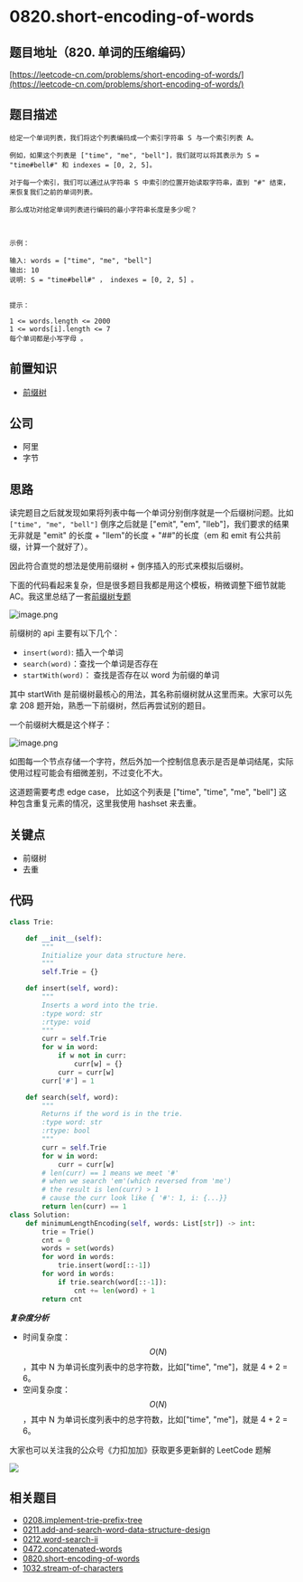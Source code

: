 # 0820.short-encoding-of-words

## 题目地址（820. 单词的压缩编码）

[https://leetcode-cn.com/problems/short-encoding-of-words/](https://leetcode-cn.com/problems/short-encoding-of-words/)

## 题目描述

```text
给定一个单词列表，我们将这个列表编码成一个索引字符串 S 与一个索引列表 A。

例如，如果这个列表是 ["time", "me", "bell"]，我们就可以将其表示为 S = "time#bell#" 和 indexes = [0, 2, 5]。

对于每一个索引，我们可以通过从字符串 S 中索引的位置开始读取字符串，直到 "#" 结束，来恢复我们之前的单词列表。

那么成功对给定单词列表进行编码的最小字符串长度是多少呢？



示例：

输入: words = ["time", "me", "bell"]
输出: 10
说明: S = "time#bell#" ， indexes = [0, 2, 5] 。


提示：

1 <= words.length <= 2000
1 <= words[i].length <= 7
每个单词都是小写字母 。
```

## 前置知识

* [前缀树](thinkings/trie.md)

## 公司

* 阿里
* 字节

## 思路

读完题目之后就发现如果将列表中每一个单词分别倒序就是一个后缀树问题。比如 `["time", "me", "bell"]` 倒序之后就是 \["emit", "em", "lleb"\]，我们要求的结果无非就是 "emit" 的长度 + "llem"的长度 + "\#\#"的长度（em 和 emit 有公共前缀，计算一个就好了）。

因此符合直觉的想法是使用前缀树 + 倒序插入的形式来模拟后缀树。

下面的代码看起来复杂，但是很多题目我都是用这个模板，稍微调整下细节就能 AC。我这里总结了一套[前缀树专题](https://github.com/azl397985856/leetcode/blob/master/thinkings/trie.md)

![image.png](https://tva1.sinaimg.cn/large/007S8ZIlly1ghltx4t6x9j30nm0703z0.jpg)

前缀树的 api 主要有以下几个：

* `insert(word)`: 插入一个单词
* `search(word)`：查找一个单词是否存在
* `startWith(word)`： 查找是否存在以 word 为前缀的单词

其中 startWith 是前缀树最核心的用法，其名称前缀树就从这里而来。大家可以先拿 208 题开始，熟悉一下前缀树，然后再尝试别的题目。

一个前缀树大概是这个样子：

![image.png](https://tva1.sinaimg.cn/large/007S8ZIlly1ghltx5uzkkj30mz0gqwgc.jpg)

如图每一个节点存储一个字符，然后外加一个控制信息表示是否是单词结尾，实际使用过程可能会有细微差别，不过变化不大。

这道题需要考虑 edge case， 比如这个列表是 \["time", "time", "me", "bell"\] 这种包含重复元素的情况，这里我使用 hashset 来去重。

## 关键点

* 前缀树
* 去重

## 代码

```python
class Trie:

    def __init__(self):
        """
        Initialize your data structure here.
        """
        self.Trie = {}

    def insert(self, word):
        """
        Inserts a word into the trie.
        :type word: str
        :rtype: void
        """
        curr = self.Trie
        for w in word:
            if w not in curr:
                curr[w] = {}
            curr = curr[w]
        curr['#'] = 1

    def search(self, word):
        """
        Returns if the word is in the trie.
        :type word: str
        :rtype: bool
        """
        curr = self.Trie
        for w in word:
            curr = curr[w]
        # len(curr) == 1 means we meet '#'
        # when we search 'em'(which reversed from 'me')
        # the result is len(curr) > 1
        # cause the curr look like { '#': 1, i: {...}}
        return len(curr) == 1
class Solution:
    def minimumLengthEncoding(self, words: List[str]) -> int:
        trie = Trie()
        cnt = 0
        words = set(words)
        for word in words:
            trie.insert(word[::-1])
        for word in words:
            if trie.search(word[::-1]):
                cnt += len(word) + 1
        return cnt
```

_**复杂度分析**_

* 时间复杂度：$$O(N)$$，其中 N 为单词长度列表中的总字符数，比如\["time", "me"\]，就是 4 + 2 = 6。
* 空间复杂度：$$O(N)$$，其中 N 为单词长度列表中的总字符数，比如\["time", "me"\]，就是 4 + 2 = 6。

大家也可以关注我的公众号《力扣加加》获取更多更新鲜的 LeetCode 题解

![](https://tva1.sinaimg.cn/large/007S8ZIlly1ghltx6qyuoj30p00dwt9t.jpg)

## 相关题目

* [0208.implement-trie-prefix-tree](problems/208.implement-trie-prefix-tree.md)
* [0211.add-and-search-word-data-structure-design](problems/211.add-and-search-word-data-structure-design.md)
* [0212.word-search-ii](problems/212.word-search-ii.md)
* [0472.concatenated-words](problems/472.concatenated-words.md)
* [0820.short-encoding-of-words](https://github.com/azl397985856/leetcode/blob/master/problems/820.short-encoding-of-words.md)
* [1032.stream-of-characters](https://github.com/azl397985856/leetcode/blob/master/problems/1032.stream-of-characters.md)

